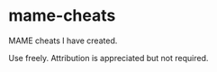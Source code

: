 # mame-cheats
MAME cheats I have created.

Use freely. Attribution is appreciated but not required.
